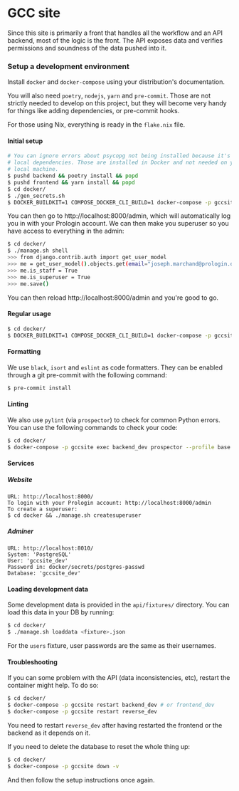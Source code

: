 # GCC site

Since this site is primarily a front that handles all the workflow and an API
backend, most of the logic is the front. The API exposes data and verifies
permissions and soundness of the data pushed into it.

### Setup a development environment

Install `docker` and `docker-compose` using your distribution's documentation.

You will also need `poetry`, `nodejs`, `yarn` and `pre-commit`. Those are not
strictly needed to develop on this project, but they will become very handy for
things like adding dependencies, or pre-commit hooks.

For those using Nix, everything is ready in the `flake.nix` file.

#### Initial setup

```sh
# You can ignore errors about psycopg not being installed because it's missing
# local dependencies. Those are installed in Docker and not needed on your
# local machine.
$ pushd backend && poetry install && popd
$ pushd frontend && yarn install && popd
$ cd docker/
$ ./gen_secrets.sh
$ DOCKER_BUILDKIT=1 COMPOSE_DOCKER_CLI_BUILD=1 docker-compose -p gccsite up --build
```

You can then go to http://localhost:8000/admin, which will automatically log
you in with your Prologin account. We can then make you superuser so you have
access to everything in the admin:

```sh
$ cd docker/
$ ./manage.sh shell
>>> from django.contrib.auth import get_user_model
>>> me = get_user_model().objects.get(email="joseph.marchand@prologin.org") # Replace this email with your Prologin email
>>> me.is_staff = True
>>> me.is_superuser = True
>>> me.save()
```

You can then reload http://localhost:8000/admin and you're good to go.

#### Regular usage

```sh
$ cd docker/
$ DOCKER_BUILDKIT=1 COMPOSE_DOCKER_CLI_BUILD=1 docker-compose -p gccsite up --build
```

#### Formatting

We use `black`, `isort` and `eslint` as code formatters. They can be enabled
through a git pre-commit with the following command:

```sh
$ pre-commit install
```

#### Linting

We also use `pylint` (via `prospector`) to check for common Python errors. You
can use the following commands to check your code:

```sh
$ cd docker/
$ docker-compose -p gccsite exec backend_dev prospector --profile base
```

#### Services

##### Website

```
URL: http://localhost:8000/
To login with your Prologin account: http://localhost:8000/admin
To create a superuser:
$ cd docker && ./manage.sh createsuperuser
```

##### Adminer

```
URL: http://localhost:8010/
System: 'PostgreSQL'
User: 'gccsite_dev'
Password in: docker/secrets/postgres-passwd
Database: 'gccsite_dev'
```


#### Loading development data

Some development data is provided in the `api/fixtures/` directory. You can
load this data in your DB by running:

``` sh
$ cd docker/
$ ./manage.sh loaddata <fixture>.json
```

For the `users` fixture, user passwords are the same as their usernames.

#### Troubleshooting

If you can some problem with the API (data inconsistencies, etc), restart the
container might help. To do so:

```sh
$ cd docker/
$ docker-compose -p gccsite restart backend_dev # or frontend_dev
$ docker-compose -p gccsite restart reverse_dev
```

You need to restart `reverse_dev` after having restarted the frontend or the
backend as it depends on it.

If you need to delete the database to reset the whole thing up:

```sh
$ cd docker/
$ docker-compose -p gccsite down -v
```

And then follow the setup instructions once again.
